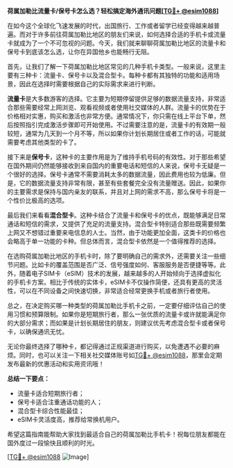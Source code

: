 **荷属加勒比流量卡/保号卡怎么选？轻松搞定海外通讯问题[[TG💪+ @esim1088](https://t.me/s/esim1088)]**

在如今这个全球化飞速发展的时代，出国旅行、工作或者留学已经变得越来越普遍。而对于许多前往荷属加勒比地区的朋友们来说，如何选择合适的手机卡或流量卡就成为了一个不可忽视的问题。今天，我们就来聊聊荷属加勒比地区的流量卡和保号卡到底该怎么选，让你在异国他乡也能畅行无阻。

首先，让我们了解一下荷属加勒比地区常见的几种手机卡类型。一般来说，这里主要有三种卡：流量卡、保号卡以及混合型卡。每种卡都有其独特的功能和适用场景，因此在选择时需要根据自己的实际需求来进行判断。

**流量卡**是大多数游客的选择。它主要为短期停留提供足够的数据流量支持，非常适合那些需要经常上网浏览、观看视频或者使用社交媒体的人群。流量卡的优势在于价格相对实惠，购买和激活也非常方便。通常情况下，你只需在线上平台下单，然后按照指引完成激活步骤即可开始使用。不过需要注意的是，流量卡的有效期一般较短，通常为几天到一个月不等，所以如果你计划长期居住或者工作的话，可能就需要考虑其他类型的卡了。

接下来是**保号卡**，这种卡的主要作用是为了维持手机号码的有效性。对于那些希望在国外期间仍然能够接收到来自国内的重要电话和短信的人来说，保号卡无疑是一个很好的选择。保号卡通常不需要消耗太多的数据流量，因此费用也较为低廉。但是，它的数据流量支持非常有限，甚至有些套餐完全没有流量赠送。因此，如果你的主要需求是保持与国内亲友的联系，并且对上网的需求不高，那么保号卡将是一个性价比极高的选项。

最后我们来看看**混合型卡**。这种卡结合了流量卡和保号卡的优点，既能够满足日常通话和短信的需求，又提供了充足的流量支持。混合型卡特别适合那些既需要频繁上网又不想错过重要来电信息的人士。当然，由于功能更加全面，这类卡的价格也会略高于单一功能的卡种。但总体而言，混合型卡依然是一个值得推荐的选择。

在选购荷属加勒比地区的手机卡时，除了要明确自己的需求外，还需要关注一些细节问题。比如卡的覆盖范围是否广泛、信号强度如何、客服服务是否便捷等等。此外，随着电子SIM卡（eSIM）技术的发展，越来越多的人开始倾向于选择虚拟化的手机卡方案。相比于传统的实体卡，eSIM卡不仅操作简便，还具有更高的灵活性，可以在不同设备之间快速切换，非常适合经常更换手机或者旅行者使用。

总之，在决定购买哪一种类型的荷属加勒比手机卡之前，一定要仔细评估自己的使用习惯和预算限制。如果你是短期旅行者，那么一张优质的流量卡或许就能满足你的大部分需求；而如果是计划长期居住的朋友，则建议优先考虑混合型卡或者保号卡，以确保通讯无忧。

无论你最终选择了哪种卡，都记得通过正规渠道进行购买，以免遭遇不必要的麻烦。同时，也可以关注一下相关社交媒体账号如[TG💪+ @esim1088](https://t.me/s/esim1088)，那里会定期发布最新的优惠活动和实用资讯哦！

**总结一下要点：**
- 流量卡适合短期旅行者；
- 保号卡适合注重通话功能的人；
- 混合型卡综合性能最佳；
- eSIM卡灵活度高，推荐给常换机用户。

希望这篇指南能帮助大家找到最适合自己的荷属加勒比手机卡！祝每位朋友都能在国外度过一段愉快且顺利的时光。

[[TG💪+ @esim1088](https://t.me/s/esim1088) ![Image](https://i.postimg.cc/4NQfJmqS/Snipaste-2025-05-13-00-14-12.png)]
